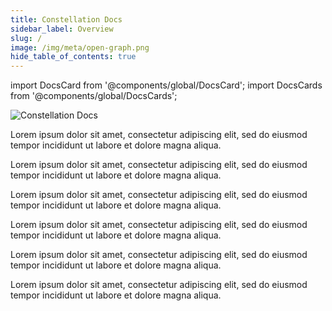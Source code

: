 ```yaml
---
title: Constellation Docs
sidebar_label: Overview
slug: /
image: /img/meta/open-graph.png
hide_table_of_contents: true
---
```


import DocsCard from '@components/global/DocsCard';
import DocsCards from '@components/global/DocsCards';

<head>
  <title>Welcome to Constellation</title>
  <meta
    name="description"
    content="Lorem ipsum"
  />
  <style>{`
    :root {
      --doc-item-container-width: 60rem;
    }
    h1 { display:none; }
  `}
  </style>
</head>

![Constellation Docs](/logos/header.png)

<DocsCards>
  <DocsCard header="Core Concepts" href="/learn/core/blockchain" img="/icons/img02.png">
    <p>Lorem ipsum dolor sit amet, consectetur adipiscing elit, sed do eiusmod tempor incididunt ut labore et dolore magna aliqua. </p>
  </DocsCard>

  <DocsCard header="Build a State Channel" href="/statechannels" img="/icons/img03.png">
    <p>Lorem ipsum dolor sit amet, consectetur adipiscing elit, sed do eiusmod tempor incididunt ut labore et dolore magna aliqua. </p>
  </DocsCard>

<DocsCard header="Run a Validator Node" href="/nodes" img="/icons/img04.png">
  <p>Lorem ipsum dolor sit amet, consectetur adipiscing elit, sed do eiusmod tempor incididunt ut labore et dolore magna aliqua.</p>
</DocsCard>

<DocsCard header="Integrate Stargazer Wallet" href="/stargazer" img="/icons/img02.png">
  <p>Lorem ipsum dolor sit amet, consectetur adipiscing elit, sed do eiusmod tempor incididunt ut labore et dolore magna aliqua. </p>
</DocsCard>

<DocsCard header="Build a Dapp" href="/dapp" img="/icons/img02.png">
  <p>Lorem ipsum dolor sit amet, consectetur adipiscing elit, sed do eiusmod tempor incididunt ut labore et dolore magna aliqua. </p>
</DocsCard>

<DocsCard header="Markdown Examples" href="/markdown" img="/icons/img02.png">
  <p>Lorem ipsum dolor sit amet, consectetur adipiscing elit, sed do eiusmod tempor incididunt ut labore et dolore magna aliqua. </p>
</DocsCard>

</DocsCards>
